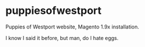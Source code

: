 # puppiesofwestport
Puppies of Westport website, Magento 1.9x installation.


I know I said it before, but man, do I hate eggs.